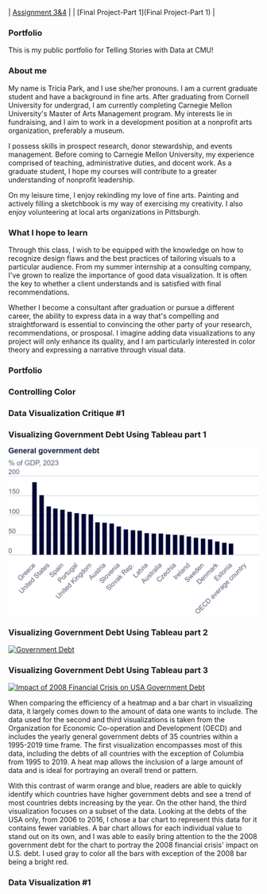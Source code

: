 | [Assignment 3&4](Assignment-3&4.md) | | [Final Project-Part 1](Final Project-Part 1) |


### **Portfolio**
This is my public portfolio for Telling Stories with Data at CMU!  

### **About me**
My name is Tricia Park, and I use she/her pronouns. I am a current graduate student and have a background in fine arts. After graduating from Cornell University for undergrad, I am currently completing Carnegie Mellon University's Master of Arts Management program. My interests lie in fundraising, and I aim to work in a development position at a nonprofit arts organization, preferably a museum.

I possess skills in prospect research, donor stewardship, and events management. Before coming to Carnegie Mellon University, my experience comprised of teaching, administrative duties, and docent work. As a graduate student, I hope my courses will contribute to a greater understanding of nonprofit leadership.

On my leisure time, I enjoy rekindling my love of fine arts. Painting and actively filling a sketchbook is my way of exercising my creativity. I also enjoy volunteering at local arts organizations in Pittsburgh.

### **What I hope to learn**
Through this class, I wish to be equipped with the knowledge on how to recognize design flaws and the best practices of tailoring visuals to a particular audience. From my summer internship at a consulting company, I've grown to realize the importance of good data visualization. It is often the key to whether a client understands and is satisfied with final recommendations. 

Whether I become a consultant after graduation or pursue a different career, the ability to express data in a way that's compelling and straightforward is essential to convincing the other party of your research, recommendations, or prosposal. I imagine adding data visualizations to any project will only enhance its quality, and I am particularly interested in color theory and expressing a narrative through visual data.



### **Portfolio**
### **Controlling Color**

### **Data Visualization Critique #1**

### **Visualizing Government Debt Using Tableau part 1**
<img src="export-2024-11-04T01_39_16.983Z.png" width="600"/>


### **Visualizing Government Debt Using Tableau part 2**

<div class='tableauPlaceholder' id='viz1730756964186' style='position: relative'><noscript><a href='#'><img alt='Government Debt ' src='https:&#47;&#47;public.tableau.com&#47;static&#47;images&#47;Bo&#47;Book1_17307568320840&#47;GovernmentDebt&#47;1_rss.png' style='border: none' /></a></noscript><object class='tableauViz'  style='display:none;'><param name='host_url' value='https%3A%2F%2Fpublic.tableau.com%2F' /> <param name='embed_code_version' value='3' /> <param name='site_root' value='' /><param name='name' value='Book1_17307568320840&#47;GovernmentDebt' /><param name='tabs' value='no' /><param name='toolbar' value='yes' /><param name='static_image' value='https:&#47;&#47;public.tableau.com&#47;static&#47;images&#47;Bo&#47;Book1_17307568320840&#47;GovernmentDebt&#47;1.png' /> <param name='animate_transition' value='yes' /><param name='display_static_image' value='yes' /><param name='display_spinner' value='yes' /><param name='display_overlay' value='yes' /><param name='display_count' value='yes' /><param name='language' value='en-US' /><param name='filter' value='publish=yes' /></object></div>  


<script type='text/javascript'>                    
  var divElement = document.getElementById('viz1730756964186');                    
  var vizElement = divElement.getElementsByTagName('object')[0];    
  vizElement.style.width='100%';vizElement.style.height=(divElement.offsetWidth*0.75)+'px';                    
  var scriptElement = document.createElement('script');                    
  scriptElement.src = 'https://public.tableau.com/javascripts/api/viz_v1.js';             
  vizElement.parentNode.insertBefore(scriptElement, vizElement);                
</script>

### **Visualizing Government Debt Using Tableau part 3**

<div class='tableauPlaceholder' id='viz1730777760310' style='position: relative'><noscript><a href='#'><img alt='Impact of 2008 Financial Crisis on USA Government Debt  ' src='https:&#47;&#47;public.tableau.com&#47;static&#47;images&#47;74&#47;74MWGNRHQ&#47;1_rss.png' style='border: none' /></a></noscript><object class='tableauViz'  style='display:none;'><param name='host_url' value='https%3A%2F%2Fpublic.tableau.com%2F' /> <param name='embed_code_version' value='3' /> <param name='path' value='shared&#47;74MWGNRHQ' /> <param name='toolbar' value='yes' /><param name='static_image' value='https:&#47;&#47;public.tableau.com&#47;static&#47;images&#47;74&#47;74MWGNRHQ&#47;1.png' /> <param name='animate_transition' value='yes' /><param name='display_static_image' value='yes' /><param name='display_spinner' value='yes' /><param name='display_overlay' value='yes' /><param name='display_count' value='yes' /><param name='language' value='en-US' /><param name='filter' value='publish=yes' /></object></div>                

<script type='text/javascript'>                    
  var divElement = document.getElementById('viz1730777760310');                    
  var vizElement = divElement.getElementsByTagName('object')[0];                    
  vizElement.style.width='100%';vizElement.style.height=(divElement.offsetWidth*0.75)+'px';                    
  var scriptElement = document.createElement('script');                    
  scriptElement.src = 'https://public.tableau.com/javascripts/api/viz_v1.js';                    
  vizElement.parentNode.insertBefore(scriptElement, vizElement);                
</script>

When comparing the efficiency of a heatmap and a bar chart in visualizing data, it largely comes down to the amount of data one wants to include. The data used for the second and third visualizations is taken from the Organization for Economic Co-operation and Development (OECD) and includes the yearly general government debts of 35 countries within a 1995-2019 time frame. The first visualization encompasses most of this data, including the debts of all countries with the exception of Columbia from 1995 to 2019. A heat map allows the inclusion of a large amount of data and is ideal for portraying an overall trend or pattern.

With this contrast of warm orange and blue, readers are able to quickly identify which countries have higher government debts and see a trend of most countries debts increasing by the year. On the other hand, the third visualization focuses on a subset of the data. Looking at the debts of the USA only, from 2006 to 2016, I chose a bar chart to represent this data for it contains fewer variables. A bar chart allows for each individual value to stand out on its own, and I was able to easily bring attention to the the 2008 government debt for the chart to portray the 2008 financial crisis' impact on U.S. debt. I used gray to color all the bars with exception of the 2008 bar being a bright red. 


### **Data Visualization #1**



